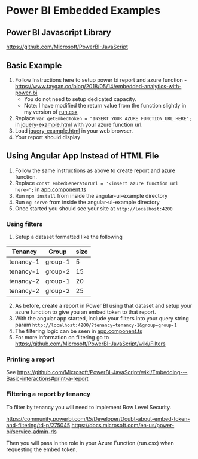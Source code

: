 # Power BI Embedded Examples

## Power BI Javascript Library
https://github.com/Microsoft/PowerBI-JavaScript

## Basic Example
1. Follow Instructions here to setup power bi report and azure function - https://www.taygan.co/blog/2018/05/14/embedded-analytics-with-power-bi
   * You do not need to setup dedicated capacity.
   * Note: I have modified the return value from the function slightly in my version of [run.csx](https://github.com/ajnolte12/powerbi-embedded-example/blob/master/azure-function/run.csx)
2. Replace `var getEmbedToken = "INSERT_YOUR_AZURE_FUNCTION_URL_HERE";` in [jquery-example.html](https://github.com/ajnolte12/powerbi-embedded-example/blob/master/jquery-example.html#L19) with your azure function url.
3. Load [jquery-example.html](https://github.com/ajnolte12/powerbi-embedded-example/blob/master/jquery-example.html) in your web browser.
4. Your report should display

## Using Angular App Instead of HTML File
1. Follow the same instructions as above to create report and azure function.
2. Replace `const embedGeneratorUrl = '<insert azure function url here>';` in [app.component.ts](https://github.com/ajnolte12/powerbi-embedded-example/blob/master/angular-ui-example/src/app/app.component.ts#L19)
3. Run `npm install` from inside the angular-ui-example directory
4. Run `ng serve` from inside the angular-ui-example directory
5. Once started you should see your site at `http://localhost:4200`

### Using filters
1. Setup a dataset formatted like the following

| Tenancy   | Group   | size |
| --------- | ------- | ---- |
| tenancy-1 | group-1 | 5    |
| tenancy-1 | group-2 | 15    |
| tenancy-2 | group-1 | 20    |
| tenancy-2 | group-2 | 25    |

2. As before, create a report in Power BI using that dataset and setup your azure function to give you an embed token to that report.
3. With the angular app started, include your filters into your query string param `http://localhost:4200/?tenancy=tenancy-1&group=group-1`
4. The filtering logic can be seen in [app.component.ts](https://github.com/ajnolte12/powerbi-embedded-example/blob/master/angular-ui-example/src/app/app.component.ts)
5. For more information on filtering go to https://github.com/Microsoft/PowerBI-JavaScript/wiki/Filters

### Printing a report
See https://github.com/Microsoft/PowerBI-JavaScript/wiki/Embedding---Basic-interactions#print-a-report

### Filtering a report by tenancy

To filter by tenancy you will need to implement Row Level Security.

https://community.powerbi.com/t5/Developer/Doubt-about-embed-token-and-filtering/td-p/275045
https://docs.microsoft.com/en-us/power-bi/service-admin-rls

Then you will pass in the role in your Azure Function (run.csx) when requesting the embed token.
